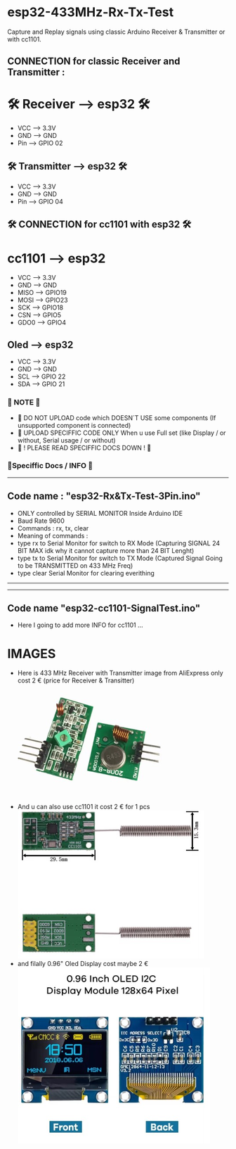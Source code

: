# esp32-433MHz-Rx-Tx-Test
Capture and Replay signals using classic Arduino Receiver & Transmitter or with cc1101.

## CONNECTION for classic Receiver and Transmitter :
# 🛠️ Receiver --> esp32 🛠️
- VCC --> 3.3V
- GND --> GND
- Pin --> GPIO 02

## 🛠️ Transmitter --> esp32 🛠️
- VCC --> 3.3V
- GND --> GND
- Pin --> GPIO 04

## 🛠️ CONNECTION for cc1101 with esp32 🛠️
# cc1101 --> esp32
- VCC --> 3.3V
- GND --> GND
- MISO --> GPIO19
- MOSI -->	GPIO23
- SCK --> GPIO18
- CSN --> GPIO5
- GDO0 --> GPIO4

## Oled --> esp32
- VCC --> 3.3V
- GND --> GND
- SCL --> GPIO 22
- SDA --> GPIO 21

### 📝 NOTE 📝
- 📝 DO NOT UPLOAD code which DOESN´T USE some components (If unsupported component is connected)
- 📝 UPLOAD SPECIFFIC CODE ONLY When u use Full set (like Display / or without, Serial usage / or without)
- 📝 ! PLEASE READ SPECIFFIC DOCS DOWN ! 📝

### 📌Speciffic Docs / INFO 📌
- ----------------------------------------------------------
## Code name : "esp32-Rx&Tx-Test-3Pin.ino"
- ONLY controlled by SERIAL MONITOR Inside Arduino IDE
- Baud Rate 9600
- Commands : rx, tx, clear
- Meaning of commands :
- type rx to Serial Monitor for switch to RX Mode (Capturing SIGNAL 24 BIT MAX idk why it cannot capture more than 24 BIT Lenght)
- type tx to Serial Monitor for switch to TX Mode (Captured Signal Going to be TRANSMITTED on 433 MHz Freq)
- type clear Serial Monitor for clearing everithing
- ----------------------------------------------------------

- ----------------------------------------------------------
## Code name "esp32-cc1101-SignalTest.ino"
- Here I going to add more INFO for cc1101 ...



# IMAGES
- Here is 433 MHz Receiver with Transmitter image from AliExpress only cost 2 € (price for Receiver & Transitter)
![433 MHz Receiver with Transmitter](Arduino-433MHz-Transmitter&Receiver.jpg)
- And u can also use cc1101 it cost 2 € for 1 pcs
![](Arduino-cc1101-Image.jpg)
- and filally 0.96" Oled Display cost maybe 2 €
![](Arduino-0.96-OledDisplay.jpg)
